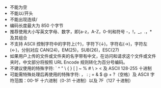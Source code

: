 - 不能为空
- 不能以/开头
- 不能出现连续/
- 编码长度最大为 850 个字节
- 推荐使用大小写英文字母、数字，即[a-z，A-Z，0-9]和符号 -，!，\_，.，\* 及其组合
- 不支持 ASCII 控制字符中的字符上(↑)，字符下(↓)，字符右(→)，字符左(←)，分别对应 CAN(24)，EM(25)，SUB(26)，ESC(27)
- 如果用户上传的文件或文件夹的名字带有中文，在访问和请求这个文件或文件夹时，中文部分将按照 URL Encode 规则转化为百分号编码。
- 不建议使用的特殊字符: ` ^ " \ { } [ ] ~ % # \ > < 及 ASCII 128-255 十进制
- 可能需特殊处理后再使用的特殊字符: ， : ; = & \$ @ + ?（空格）及 ASCII 字符范围：00-1F 十六进制（0-31 十进制）以及 7F（127 十进制）



